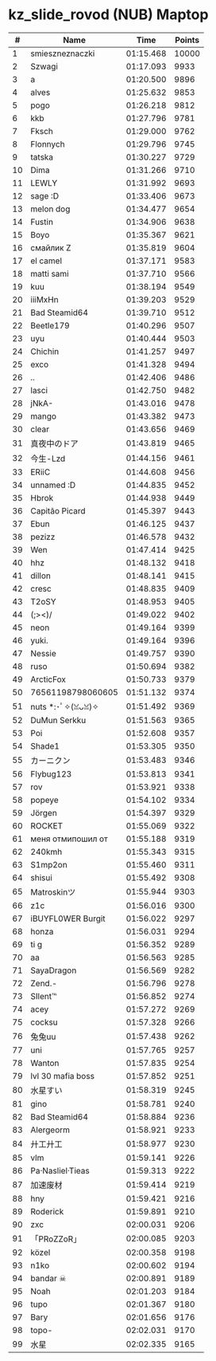 # kz_slide_rovod (NUB) Maptop

|  # | Name | Time | Points |
|-------------- | -------------- | -------------- | -------------- | 
| 1 | smieszneznaczki | 01:15.468 | 10000 | 
| 2 | Szwagi | 01:17.093 | 9933 | 
| 3 | a | 01:20.500 | 9896 | 
| 4 | alves | 01:25.632 | 9853 | 
| 5 | pogo | 01:26.218 | 9812 | 
| 6 | kkb | 01:27.796 | 9781 | 
| 7 | Fksch | 01:29.000 | 9762 | 
| 8 | Flonnych | 01:29.796 | 9745 | 
| 9 | tatska | 01:30.227 | 9729 | 
| 10 | Dima | 01:31.266 | 9710 | 
| 11 | LEWLY | 01:31.992 | 9693 | 
| 12 | sage :D | 01:33.406 | 9673 | 
| 13 | melon dog | 01:34.477 | 9654 | 
| 14 | Fustin | 01:34.906 | 9638 | 
| 15 | Boyo | 01:35.367 | 9621 | 
| 16 | смайлик Z | 01:35.819 | 9604 | 
| 17 | el camel | 01:37.171 | 9583 | 
| 18 | matti sami | 01:37.710 | 9566 | 
| 19 | kuu | 01:38.194 | 9549 | 
| 20 | iiiMxHn | 01:39.203 | 9529 | 
| 21 | Bad Steamid64 | 01:39.710 | 9512 | 
| 22 | Beetle179 | 01:40.296 | 9507 | 
| 23 | uyu | 01:40.444 | 9503 | 
| 24 | Chichin | 01:41.257 | 9497 | 
| 25 | exco | 01:41.328 | 9494 | 
| 26 | .. | 01:42.406 | 9486 | 
| 27 | lasci | 01:42.750 | 9482 | 
| 28 | jNkA- | 01:43.016 | 9478 | 
| 29 | mango | 01:43.382 | 9473 | 
| 30 | clear | 01:43.656 | 9469 | 
| 31 | 真夜中のドア | 01:43.819 | 9465 | 
| 32 | 今生-Lzd | 01:44.156 | 9461 | 
| 33 | ERiiC | 01:44.608 | 9456 | 
| 34 | unnamed :D | 01:44.835 | 9452 | 
| 35 | Hbrok | 01:44.938 | 9449 | 
| 36 | Capitão Picard | 01:45.397 | 9443 | 
| 37 | Ebun | 01:46.125 | 9437 | 
| 38 | pezizz | 01:46.578 | 9432 | 
| 39 | Wen | 01:47.414 | 9425 | 
| 40 | hhz | 01:48.132 | 9418 | 
| 41 | dillon | 01:48.141 | 9415 | 
| 42 | cresc | 01:48.835 | 9409 | 
| 43 | T2oSY | 01:48.953 | 9405 | 
| 44 | (;><)/ | 01:49.022 | 9402 | 
| 45 | neon | 01:49.164 | 9399 | 
| 46 | yuki. | 01:49.164 | 9396 | 
| 47 | Nessie | 01:49.757 | 9390 | 
| 48 | ruso | 01:50.694 | 9382 | 
| 49 | ArcticFox | 01:50.733 | 9379 | 
| 50 | 76561198798060605 | 01:51.132 | 9374 | 
| 51 | nuts *:･ﾟ✧(ꈍᴗꈍ)✧ | 01:51.492 | 9369 | 
| 52 | DuMun Serkku | 01:51.563 | 9365 | 
| 53 | Poi | 01:52.608 | 9357 | 
| 54 | Shade1 | 01:53.305 | 9350 | 
| 55 | カーニクン | 01:53.483 | 9346 | 
| 56 | Flybug123 | 01:53.813 | 9341 | 
| 57 | rov | 01:53.921 | 9338 | 
| 58 | popeye | 01:54.102 | 9334 | 
| 59 | Jörgen | 01:54.397 | 9329 | 
| 60 | ROCKET | 01:55.069 | 9322 | 
| 61 | меня отмипошил от | 01:55.188 | 9319 | 
| 62 | 240kmh | 01:55.343 | 9315 | 
| 63 | S1mp2on | 01:55.460 | 9311 | 
| 64 | shisui | 01:55.492 | 9308 | 
| 65 | Matroskinツ | 01:55.944 | 9303 | 
| 66 | z1c | 01:56.016 | 9300 | 
| 67 | iBUYFL0WER Burgit | 01:56.022 | 9297 | 
| 68 | honza | 01:56.031 | 9294 | 
| 69 | ti g | 01:56.352 | 9289 | 
| 70 | aa | 01:56.563 | 9285 | 
| 71 | SayaDragon | 01:56.569 | 9282 | 
| 72 | Zend.- | 01:56.796 | 9278 | 
| 73 | SIlent℡ | 01:56.852 | 9274 | 
| 74 | acey | 01:57.272 | 9269 | 
| 75 | cocksu | 01:57.328 | 9266 | 
| 76 | 兔兔uu | 01:57.438 | 9262 | 
| 77 | uni | 01:57.765 | 9257 | 
| 78 | Wanton | 01:57.835 | 9254 | 
| 79 | lvl 30 mafia boss | 01:57.852 | 9251 | 
| 80 | 水星すい | 01:58.319 | 9245 | 
| 81 | gino | 01:58.781 | 9240 | 
| 82 | Bad Steamid64 | 01:58.884 | 9236 | 
| 83 | Alergeorm | 01:58.921 | 9233 | 
| 84 | 廾工廾工 | 01:58.977 | 9230 | 
| 85 | vlm | 01:59.141 | 9226 | 
| 86 | Pa·Nasliel·Tieas | 01:59.313 | 9222 | 
| 87 | 加速废材 | 01:59.414 | 9219 | 
| 88 | hny | 01:59.421 | 9216 | 
| 89 | Roderick | 01:59.891 | 9210 | 
| 90 | zxc | 02:00.031 | 9206 | 
| 91 | 「PRoZZoR」 | 02:00.085 | 9203 | 
| 92 | közel | 02:00.358 | 9198 | 
| 93 | n1ko | 02:00.602 | 9194 | 
| 94 | bandar ☠ | 02:00.891 | 9189 | 
| 95 | Noah | 02:01.203 | 9184 | 
| 96 | tupo | 02:01.367 | 9180 | 
| 97 | Bary | 02:01.656 | 9176 | 
| 98 | topo- | 02:02.031 | 9170 | 
| 99 | 水星 | 02:02.335 | 9165 | 

